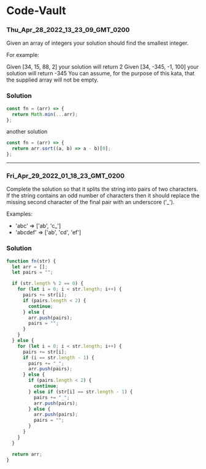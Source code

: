 # Code-Vault

### Thu_Apr_28_2022_13_23_09_GMT_0200

Given an array of integers your solution should find the smallest integer.

For example:

Given [34, 15, 88, 2] your solution will return 2
Given [34, -345, -1, 100] your solution will return -345
You can assume, for the purpose of this kata, that the supplied array will not be empty.

### Solution

```javascript
const fn = (arr) => {
  return Math.min(...arr);
};
```

another solution

```javascript
const fn = (arr) => {
  return arr.sort((a, b) => a - b)[0];
};
```

---

### Fri_Apr_29_2022_01_18_23_GMT_0200

Complete the solution so that it splits the string into pairs of two characters. If the string contains an odd number of characters then it should replace the missing second character of the final pair with an underscore ('\_').

Examples:

- 'abc' => ['ab', 'c_']
- 'abcdef' => ['ab', 'cd', 'ef']

### Solution

```javascript
function fn(str) {
  let arr = [];
  let pairs = "";

  if (str.length % 2 == 0) {
    for (let i = 0; i < str.length; i++) {
      pairs += str[i];
      if (pairs.length < 2) {
        continue;
      } else {
        arr.push(pairs);
        pairs = "";
      }
    }
  } else {
    for (let i = 0; i < str.length; i++) {
      pairs += str[i];
      if (i == str.length - 1) {
        pairs += "_";
        arr.push(pairs);
      } else {
        if (pairs.length < 2) {
          continue;
        } else if (str[i] == str.length - 1) {
          pairs += "_";
          arr.push(pairs);
        } else {
          arr.push(pairs);
          pairs = "";
        }
      }
    }
  }

  return arr;
}
```
